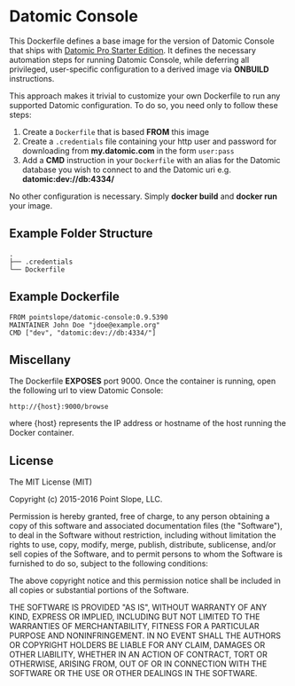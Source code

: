 # Datomic Console

This Dockerfile defines a base image for the version of Datomic
Console that ships with [Datomic Pro Starter Edition](http://www.datomic.com/). It defines the
necessary automation steps for running Datomic Console, while
deferring all privileged, user-specific configuration to a derived
image via **ONBUILD** instructions.

This approach makes it trivial to customize your own Dockerfile to run
any supported Datomic configuration. To do so, you need only to follow
these steps:

1. Create a `Dockerfile` that is based **FROM** this image
2. Create a `.credentials` file containing your http user and password for downloading from **my.datomic.com** in the form `user:pass`
3. Add a **CMD** instruction in your `Dockerfile` with an alias for the Datomic database you wish to connect to and the Datomic uri e.g. **datomic:dev://db:4334/**

No other configuration is necessary. Simply **docker build** and **docker run** your image.

## Example Folder Structure

    .
    ├── .credentials
    └── Dockerfile

## Example Dockerfile

    FROM pointslope/datomic-console:0.9.5390
    MAINTAINER John Doe "jdoe@example.org"
    CMD ["dev", "datomic:dev://db:4334/"]

## Miscellany

The Dockerfile **EXPOSES** port 9000. Once the container is running,
open the following url to view Datomic Console:

    http://{host}:9000/browse

where {host} represents the IP address or hostname of the host running
the Docker container.

## License

The MIT License (MIT)

Copyright (c) 2015-2016 Point Slope, LLC.

Permission is hereby granted, free of charge, to any person obtaining a copy
of this software and associated documentation files (the "Software"), to deal
in the Software without restriction, including without limitation the rights
to use, copy, modify, merge, publish, distribute, sublicense, and/or sell
copies of the Software, and to permit persons to whom the Software is
furnished to do so, subject to the following conditions:

The above copyright notice and this permission notice shall be included in
all copies or substantial portions of the Software.

THE SOFTWARE IS PROVIDED "AS IS", WITHOUT WARRANTY OF ANY KIND, EXPRESS OR
IMPLIED, INCLUDING BUT NOT LIMITED TO THE WARRANTIES OF MERCHANTABILITY,
FITNESS FOR A PARTICULAR PURPOSE AND NONINFRINGEMENT. IN NO EVENT SHALL THE
AUTHORS OR COPYRIGHT HOLDERS BE LIABLE FOR ANY CLAIM, DAMAGES OR OTHER
LIABILITY, WHETHER IN AN ACTION OF CONTRACT, TORT OR OTHERWISE, ARISING FROM,
OUT OF OR IN CONNECTION WITH THE SOFTWARE OR THE USE OR OTHER DEALINGS IN
THE SOFTWARE.
